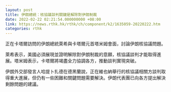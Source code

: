 ```yaml
---
layout: post
title: 伊朗總統：核協議談判關鍵是解除對伊朗制裁
date: 2022-02-22 02:21:54.000000000 +08:00
link: https://news.rthk.hk/rthk/ch/component/k2/1635059-20220222.htm
categories: rthk
---
```


正在卡塔爾訪問的伊朗總統萊希與卡塔爾元首塔米姆會面，討論伊朗核協議問題。

萊希表示，美國必須展現並證明解除對伊朗制裁的意願，核協議談判才能取得進展。塔米姆表示，卡塔爾將竭盡全力協調各方，推動談判實現突破。

伊朗外交部發言人哈提卜扎德在德黑蘭說，正在維也納舉行的核協議相關方談判取得重大進展，但仍有一些困難和關鍵問題需要解決。伊朗代表團已向各方提出解決剩餘問題的建議。

　
